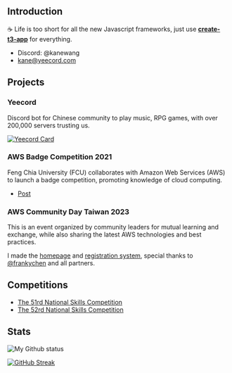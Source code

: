 ## Introduction

☕ Life is too short for all the new Javascript frameworks, just use **[create-t3-app](https://create.t3.gg)** for everything.

- Discord: @kanewang
- [kane@yeecord.com](mailto:kane@yeecord.com)

## Projects

### Yeecord

Discord bot for Chinese community to play music, RPG games, with over 200,000 servers trusting us.

[![Yeecord Card](https://discord-bot-profile-stats.vercel.app/api/stats)](https://discord-bot-profile-stats.vercel.app)

### AWS Badge Competition 2021

Feng Chia University (FCU) collaborates with Amazon Web Services (AWS) to launch a badge competition, promoting knowledge of cloud computing.

- [Post](https://www.edu.tw/News_Content.aspx?n=9E7AC85F1954DDA8&s=A2CA5A91B0DDB308)

### AWS Community Day Taiwan 2023

This is an event organized by community leaders for mutual learning and exchange, while also sharing the latest AWS technologies and best practices.

I made the [homepage](https://awscmd.tw/) and [registration system](https://events.awscmd.tw/), special thanks to [@frankychen](https://github.com/frankychen) and all partners.

## Competitions

- [The 51rd National Skills Competition](https://skillsweek.wdasec.gov.tw/skillsweek/)
- [The 52rd National Skills Competition](https://skillsweek.wdasec.gov.tw/skillsweek/)

## Stats

![My Github status](https://github-readme-stats.vercel.app/api?username=Gary50613&count_private=true&show_icons=true&theme=radical)

[![GitHub Streak](http://github-readme-streak-stats.herokuapp.com?user=Gary50613&theme=dark&hide_border=true)](https://git.io/streak-stats)
